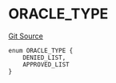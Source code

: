 # ORACLE_TYPE
[Git Source](https://github.com/thrackle-io/rules-engine/blob/8e8136863cc533050498938ef97f694c7b6600c3/src/protocol/economic/ruleProcessor/RuleCodeData.sol)


```solidity
enum ORACLE_TYPE {
    DENIED_LIST,
    APPROVED_LIST
}
```

